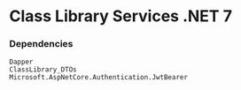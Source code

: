 ﻿# Class Library Services .NET 7

### Dependencies
```
Dapper
ClassLibrary_DTOs
Microsoft.AspNetCore.Authentication.JwtBearer
```
